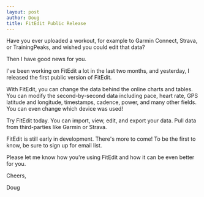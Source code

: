 ```yaml
---
layout: post
author: Doug
title: FitEdit Public Release
---
```


Have you ever uploaded a workout, for example to Garmin Connect, Strava, or TrainingPeaks, and wished you could edit that data?

Then I have good news for you. 

I've been working on FitEdit a lot in the last two months, and yesterday, I released the first public version of FitEdit.

With FitEdit, you can change the data behind the online charts and tables. You can modify the second-by-second data including pace, heart rate, GPS latitude and longitude, timestamps, cadence, power, and many other fields. You can even change which device was used! 

Try FitEdit today. You can import, view, edit, and export your data. Pull data from third-parties like Garmin or Strava.

FitEdit is still early in development. There's more to come! To be the first to know, be sure to sign up for email list. 

Please let me know how you're using FitEdit and how it can be even better for you.

Cheers,

Doug
